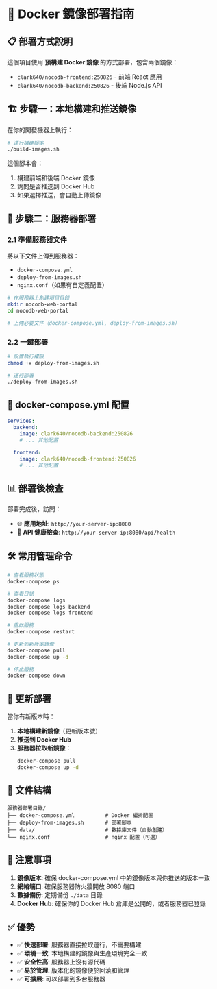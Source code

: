 # 🚀 Docker 鏡像部署指南

## 📋 部署方式說明

這個項目使用 **預構建 Docker 鏡像** 的方式部署，包含兩個鏡像：
- `clark640/nocodb-frontend:250826` - 前端 React 應用
- `clark640/nocodb-backend:250826` - 後端 Node.js API

## 🏗️ 步驟一：本地構建和推送鏡像

在你的開發機器上執行：

```bash
# 運行構建腳本
./build-images.sh
```

這個腳本會：
1. 構建前端和後端 Docker 鏡像
2. 詢問是否推送到 Docker Hub
3. 如果選擇推送，會自動上傳鏡像

## 🚀 步驟二：服務器部署

### 2.1 準備服務器文件

將以下文件上傳到服務器：
- `docker-compose.yml` 
- `deploy-from-images.sh`
- `nginx.conf`（如果有自定義配置）

```bash
# 在服務器上創建項目目錄
mkdir nocodb-web-portal
cd nocodb-web-portal

# 上傳必要文件（docker-compose.yml, deploy-from-images.sh）
```

### 2.2 一鍵部署

```bash
# 設置執行權限
chmod +x deploy-from-images.sh

# 運行部署
./deploy-from-images.sh
```

## 🔧 docker-compose.yml 配置

```yaml
services:
  backend:
    image: clark640/nocodb-backend:250826
    # ... 其他配置

  frontend:
    image: clark640/nocodb-frontend:250826
    # ... 其他配置
```

## 📊 部署後檢查

部署完成後，訪問：
- 🌐 **應用地址**: `http://your-server-ip:8080`
- 🔌 **API 健康檢查**: `http://your-server-ip:8080/api/health`

## 🛠️ 常用管理命令

```bash
# 查看服務狀態
docker-compose ps

# 查看日誌
docker-compose logs
docker-compose logs backend
docker-compose logs frontend

# 重啟服務
docker-compose restart

# 更新到新版本鏡像
docker-compose pull
docker-compose up -d

# 停止服務
docker-compose down
```

## 🔄 更新部署

當你有新版本時：

1. **本地構建新鏡像**（更新版本號）
2. **推送到 Docker Hub**
3. **服務器拉取新鏡像**：
   ```bash
   docker-compose pull
   docker-compose up -d
   ```

## 📁 文件結構

```
服務器部署目錄/
├── docker-compose.yml          # Docker 編排配置
├── deploy-from-images.sh       # 部署腳本
├── data/                       # 數據庫文件（自動創建）
└── nginx.conf                  # nginx 配置（可選）
```

## 🚨 注意事項

1. **鏡像版本**: 確保 docker-compose.yml 中的鏡像版本與你推送的版本一致
2. **網絡端口**: 確保服務器防火牆開放 8080 端口
3. **數據備份**: 定期備份 `./data` 目錄
4. **Docker Hub**: 確保你的 Docker Hub 倉庫是公開的，或者服務器已登錄

## ✅ 優勢

- ✅ **快速部署**: 服務器直接拉取運行，不需要構建
- ✅ **環境一致**: 本地構建的鏡像與生產環境完全一致
- ✅ **安全性高**: 服務器上沒有源代碼
- ✅ **易於管理**: 版本化的鏡像便於回滾和管理
- ✅ **可擴展**: 可以部署到多台服務器
